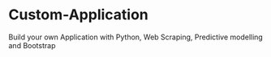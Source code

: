 # Custom-Application
Build your own Application with Python, Web Scraping, Predictive modelling and Bootstrap
